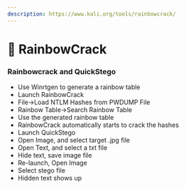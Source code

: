 ```yaml
---
description: https://www.kali.org/tools/rainbowcrack/
---
```


# 🌈 RainbowCrack





### Rainbowcrack and QuickStego <a href="#04d9" id="04d9"></a>

* Use Winrtgen to generate a rainbow table
* Launch RainbowCrack
* File->Load NTLM Hashes from PWDUMP File
* Rainbow Table->Search Rainbow Table
* Use the generated rainbow table
* RainbowCrack automatically starts to crack the hashes
* Launch QuickStego
* Open Image, and select target .jpg file
* Open Text, and select a txt file
* Hide text, save image file
* Re-launch, Open Image
* Select stego file
* Hidden text shows up

